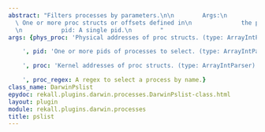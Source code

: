 ```yaml
---
abstract: "Filters processes by parameters.\n\n        Args:\n           phys_proc_struct:\
  \ One or more proc structs or offsets defined in\n              the physical AS.\n\
  \n           pid: A single pid.\n        "
args: {phys_proc: 'Physical addresses of proc structs. (type: ArrayIntParser)

    ', pid: 'One or more pids of processes to select. (type: ArrayIntParser)

    ', proc: 'Kernel addresses of proc structs. (type: ArrayIntParser)

    ', proc_regex: A regex to select a process by name.}
class_name: DarwinPslist
epydoc: rekall.plugins.darwin.processes.DarwinPslist-class.html
layout: plugin
module: rekall.plugins.darwin.processes
title: pslist
---
```

